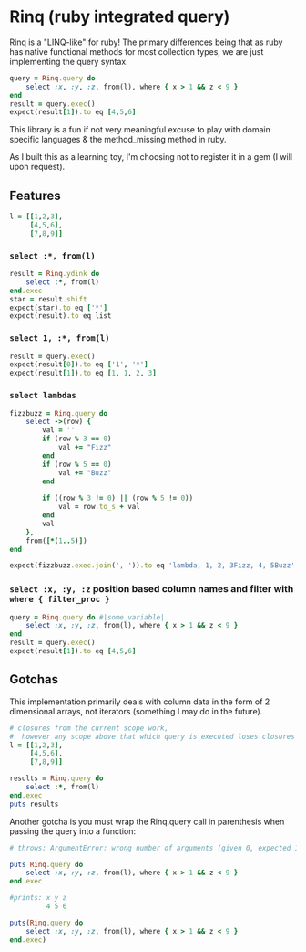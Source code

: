 # Rinq (ruby integrated query)

Rinq is a "LINQ-like" for ruby! The primary differences being that as ruby has native functional methods for most collection types, we are just implementing the query syntax.

```ruby
query = Rinq.query do
    select :x, :y, :z, from(l), where { x > 1 && z < 9 }
end
result = query.exec()
expect(result[1]).to eq [4,5,6]
``` 

This library is a fun if not very meaningful excuse to play with domain specific languages & the method_missing method in ruby. 

As I built this as a learning toy, I'm choosing not to register it in a gem (I will upon request).

## Features

```ruby
l = [[1,2,3],
     [4,5,6],
     [7,8,9]]
```

### `select :*, from(l)`

```ruby
result = Rinq.ydink do
    select :*, from(l)
end.exec
star = result.shift
expect(star).to eq ['*']
expect(result).to eq list
```

### `select 1, :*, from(l)`

```ruby
result = query.exec()
expect(result[0]).to eq ['1', '*']
expect(result[1]).to eq [1, 1, 2, 3]
```

### `select lambdas`
```ruby
fizzbuzz = Rinq.query do
    select ->(row) {
        val = ''
        if (row % 3 == 0)
            val += "Fizz"
        end
        if (row % 5 == 0)
            val += "Buzz"
        end
        
        if ((row % 3 != 0) || (row % 5 != 0))
            val = row.to_s + val
        end
        val
    },
    from([*(1..5)])
end

expect(fizzbuzz.exec.join(', ')).to eq 'lambda, 1, 2, 3Fizz, 4, 5Buzz'
```

### `select :x, :y, :z` position based column names and filter with `where { filter_proc }`

```ruby
query = Rinq.query do #|some_variable|
    select :x, :y, :z, from(l), where { x > 1 && z < 9 }
end
result = query.exec()
expect(result[1]).to eq [4,5,6]
```

### 

## Gotchas

This implementation primarily deals with column data in the form of 2 dimensional arrays, not iterators (something I may do in the future).

```ruby
# closures from the current scope work, 
#  however any scope above that which query is executed loses closures due to instance_eval!
l = [[1,2,3],
     [4,5,6],
     [7,8,9]]

results = Rinq.query do
    select :*, from(l)
end.exec
puts results
```

Another gotcha is you must wrap the Rinq.query call in parenthesis when passing the query into a function:

```ruby
# throws: ArgumentError: wrong number of arguments (given 0, expected 1..3)

puts Rinq.query do
    select :x, :y, :z, from(l), where { x > 1 && z < 9 }
end.exec

#prints: x y z
         4 5 6

puts(Rinq.query do
    select :x, :y, :z, from(l), where { x > 1 && z < 9 }
end.exec)
```